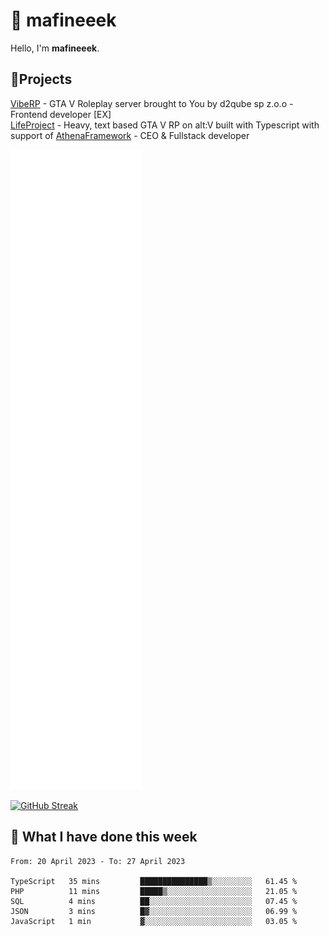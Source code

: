 # 👋 mafineeek
Hello, I'm **mafineeek**.

## 📝Projects

[VibeRP](https://v-rp.pl) - GTA V Roleplay server brought to You by d2qube sp z.o.o - Frontend developer [EX]
<br>
[LifeProject](https://github.com/LifeProject-Roleplay/) - Heavy, text based GTA V RP on alt:V built with Typescript with support of [AthenaFramework](https://github.com/Athena-Roleplay-Framework/) - CEO & Fullstack developer

![](./github-metrics.svg)

[![GitHub Streak](https://streak-stats.demolab.com/?user=mafineeek)](https://git.io/streak-stats)

## 📰 What I have done this week
<!--START_SECTION:waka-->

```text
From: 20 April 2023 - To: 27 April 2023

TypeScript   35 mins         ███████████████▒░░░░░░░░░   61.45 %
PHP          11 mins         █████▒░░░░░░░░░░░░░░░░░░░   21.05 %
SQL          4 mins          ██░░░░░░░░░░░░░░░░░░░░░░░   07.45 %
JSON         3 mins          █▓░░░░░░░░░░░░░░░░░░░░░░░   06.99 %
JavaScript   1 min           ▓░░░░░░░░░░░░░░░░░░░░░░░░   03.05 %
```

<!--END_SECTION:waka-->
